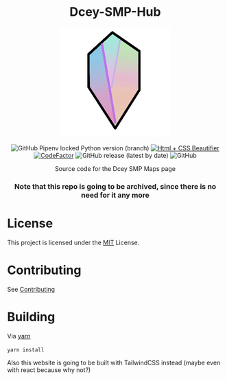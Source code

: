 <div align=center> 

# Dcey-SMP-Hub

<img src="assets/Dcey SMP Logo V4 Release (256 Resize).png">

![GitHub Pipenv locked Python version (branch)](https://img.shields.io/github/pipenv/locked/python-version/No767/Dcey-SMP-Hub/dev?label=Python&logo=python&logoColor=white) [![Html + CSS Beautifier](https://github.com/No767/Dcey-SMP-Hub/actions/workflows/html+css-beautify.yml/badge.svg)](https://github.com/No767/Dcey-SMP-Hub/actions/workflows/html+css-beautify.yml)  <a href="https://www.codefactor.io/repository/github/no767/dcey-smp-hub"><img src="https://www.codefactor.io/repository/github/no767/dcey-smp-hub/badge" alt="CodeFactor" /></a> <img alt="GitHub release (latest by date)" src="https://img.shields.io/github/v/release/No767/Dcey-SMP-Hub?label=Release&logo=github"> <img alt="GitHub" src="https://img.shields.io/github/license/No767/Dcey-SMP-Hub?label=License&logo=github">

Source code for the Dcey SMP Maps page

### Note that this repo is going to be archived, since there is no need for it any more
<div align=left>

# License
This project is licensed under the [MIT](https://github.com/No767/Dcey-SMP-Hub/blob/master/LICENSE) License. 


# Contributing 
See [Contributing](https://github.com/No767/Dcey-SMP-Hub/blob/master/Community/contributing.md)

# Building
Via [yarn](https://yarnpkg.com/)

`yarn install` 

Also this website is going to be built with TailwindCSS instead (maybe even with react because why not?)
